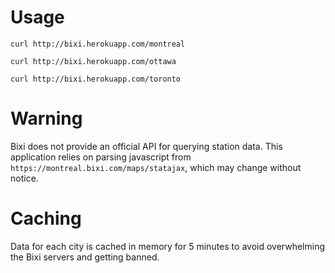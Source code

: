 # Usage

`curl http://bixi.herokuapp.com/montreal`

`curl http://bixi.herokuapp.com/ottawa`

`curl http://bixi.herokuapp.com/toronto`

# Warning

Bixi does not provide an official API for querying station data. This application
relies on parsing javascript from `https://montreal.bixi.com/maps/statajax`,
which may change without notice.

# Caching

Data for each city is cached in memory for 5 minutes to avoid overwhelming the Bixi servers and getting banned.